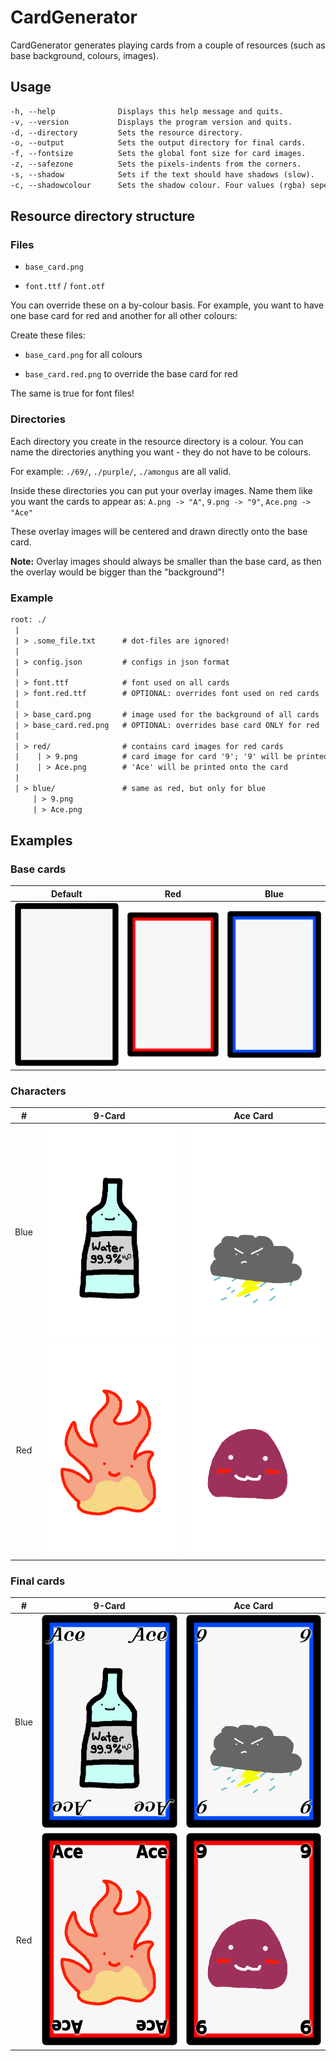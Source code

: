 # CardGenerator

CardGenerator generates playing cards from a couple of resources (such as base background, colours, images).

## Usage

```txt
-h, --help              Displays this help message and quits.
-v, --version           Displays the program version and quits.
-d, --directory         Sets the resource directory.
-o, --output            Sets the output directory for final cards.
-f, --fontsize          Sets the global font size for card images.
-z, --safezone          Sets the pixels-indents from the corners.
-s, --shadow            Sets if the text should have shadows (slow).
-c, --shadowcolour      Sets the shadow colour. Four values (rgba) seperated by commas (example: '255,255,255,255').
```

## Resource directory structure

### Files

* `base_card.png`

* `font.ttf` / `font.otf`

You can override these on a by-colour basis. For example, you want to have one base card for red and another for all other colours:

Create these files:

* `base_card.png` for all colours

* `base_card.red.png` to override the base card for red

The same is true for font files!

### Directories

Each directory you create in the resource directory is a colour. You can name the directories anything you want - they do not have to be colours.

For example: `./69/`, `./purple/`, `./amongus` are all valid.

Inside these directories you can put your overlay images. Name them like you want the cards to appear as: `A.png -> "A"`, `9.png -> "9"`, `Ace.png -> "Ace"`

These overlay images will be centered and drawn directly onto the base card.

**Note:** Overlay images should always be smaller than the base card, as then the overlay would be bigger than the "background"!

### Example

```txt
root: ./
 |
 | > .some_file.txt      # dot-files are ignored!
 |
 | > config.json         # configs in json format
 |
 | > font.ttf            # font used on all cards
 | > font.red.ttf        # OPTIONAL: overrides font used on red cards
 |
 | > base_card.png       # image used for the background of all cards
 | > base_card.red.png   # OPTIONAL: overrides base card ONLY for red
 |
 | > red/                # contains card images for red cards
 |    | > 9.png          # card image for card '9'; '9' will be printed onto the card
 |    | > Ace.png        # 'Ace' will be printed onto the card
 |
 | > blue/               # same as red, but only for blue
     | > 9.png
     | > Ace.png
```

## Examples

### Base cards

| Default                                                | Red                                                    | Blue
|:------------------------------------------------------:|:------------------------------------------------------:|:--------------------------------------------------------:
| ![default base card](examples/resources/base_card.png) | ![red base card](examples/resources/base_card.red.png) | ![blue base card](examples/resources/base_card.blue.png)

### Characters

| \#   | 9-Card                                          | Ace Card                                               |
|:----:|:-----------------------------------------------:|:------------------------------------------------------:|
| Blue | ![blue 9](./examples/resources/blue/Ace.png)    | ![blue ace](./examples/resources/blue/9.png)           |
| Red  | ![red 9](./examples/resources/red/Ace.png)      | ![red ace](./examples/resources/red/9.png)             |

### Final cards

| \#   | 9-Card                                          | Ace Card                                               |
|:----:|:-----------------------------------------------:|:------------------------------------------------------:|
| Blue | ![blue 9](./examples/output/blue/Ace.png)       | ![blue ace](./examples/output/blue/9.png)              |
| Red  | ![red 9](./examples/output/red/Ace.png)         | ![red ace](./examples/output/red/9.png)                |
